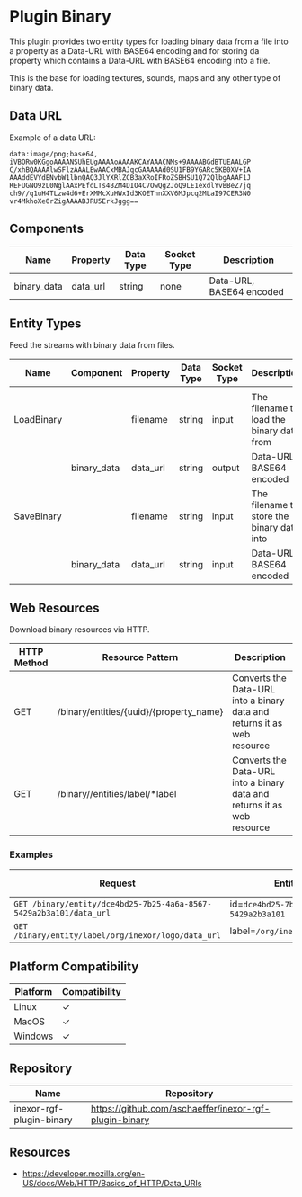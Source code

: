 # Plugin Binary

This plugin provides two entity types for loading binary data from a file into a property as
a Data-URL with BASE64 encoding and for storing da property which contains a Data-URL with
BASE64 encoding into a file.

This is the base for loading textures, sounds, maps and any other type of binary data.

## Data URL

Example of a data URL:

```
data:image/png;base64,
iVBORw0KGgoAAAANSUhEUgAAAAoAAAAKCAYAAACNMs+9AAAABGdBTUEAALGP
C/xhBQAAAAlwSFlzAAALEwAACxMBAJqcGAAAAAd0SU1FB9YGARc5KB0XV+IA
AAAddEVYdENvbW1lbnQAQ3JlYXRlZCB3aXRoIFRoZSBHSU1Q72QlbgAAAF1J
REFUGNO9zL0NglAAxPEfdLTs4BZM4DIO4C7OwQg2JoQ9LE1exdlYvBBeZ7jq
ch9//q1uH4TLzw4d6+ErXMMcXuHWxId3KOETnnXXV6MJpcq2MLaI97CER3N0
vr4MkhoXe0rZigAAAABJRU5ErkJggg==
```

## Components

| Name        | Property | Data Type | Socket Type | Description                                |
|-------------|----------|-----------|-------------|--------------------------------------------|
| binary_data | data_url | string    | none        | Data-URL, BASE64 encoded                   |

## Entity Types

Feed the streams with binary data from files.

| Name       | Component   | Property | Data Type | Socket Type | Description                                |
|------------|-------------|----------|-----------|-------------|--------------------------------------------|
|            |             |          |           |             |                                            |
| LoadBinary |             | filename | string    | input       | The filename to load the binary data from  |
|            | binary_data | data_url | string    | output      | Data-URL, BASE64 encoded                   |
| SaveBinary |             | filename | string    | input       | The filename to store the binary data into |
|            | binary_data | data_url | string    | input       | Data-URL, BASE64 encoded                   |

## Web Resources

Download binary resources via HTTP.

| HTTP Method | Resource Pattern                        | Description                                                              |
|-------------|-----------------------------------------|--------------------------------------------------------------------------|
| GET         | /binary/entities/{uuid}/{property_name} | Converts the Data-URL into a binary data and returns it as web resource  |
| GET         | /binary//entities/label/*label          | Converts the Data-URL into a binary data and returns it as web resource  |


### Examples

| Request                                                            | Entity Instance                           | Property Name |
|--------------------------------------------------------------------|-------------------------------------------|---------------|
| `GET /binary/entity/dce4bd25-7b25-4a6a-8567-5429a2b3a101/data_url` | id=`dce4bd25-7b25-4a6a-8567-5429a2b3a101` | `data_url`    |
| `GET /binary/entity/label/org/inexor/logo/data_url`                | label=`/org/inexor/logo/{:property}`      | `data_url`    |

## Platform Compatibility

| Platform | Compatibility |
|----------|---------------|
| Linux    | ✓             |
| MacOS    | ✓             |
| Windows  | ✓             |

## Repository

| Name                     | Repository                                             |
|--------------------------|--------------------------------------------------------|
| inexor-rgf-plugin-binary | https://github.com/aschaeffer/inexor-rgf-plugin-binary |

## Resources

* https://developer.mozilla.org/en-US/docs/Web/HTTP/Basics_of_HTTP/Data_URIs
